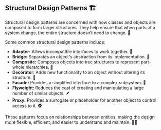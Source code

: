 ## Structural Design Patterns 🏗️

Structural design patterns are concerned with how classes and objects are composed to form larger structures. They help ensure that when parts of a system change, the entire structure doesn't need to change. 🧱

Some common structural design patterns include:

- **Adapter:** Allows incompatible interfaces to work together. 🔌
- **Bridge:** Separates an object's abstraction from its implementation. 🌉
- **Composite:** Composes objects into tree structures to represent part-whole hierarchies. 🌳
- **Decorator:** Adds new functionality to an object without altering its structure. 🎀
- **Facade:** Provides a simplified interface to a complex subsystem. 🏢
- **Flyweight:** Reduces the cost of creating and manipulating a large number of similar objects. 🪶
- **Proxy:** Provides a surrogate or placeholder for another object to control access to it. 🕵️

These patterns focus on relationships between entities, making the design more flexible, efficient, and easier to understand and maintain. 🔧💡
